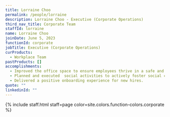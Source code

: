 ```yaml
---
title: Lorraine Choo
permalink: /people/lorraine
description: Lorraine Choo - Executive (Corporate Operations)
third_nav_title: Corporate Team
staffId: lorraine
name: Lorraine Choo
joinDate: June 5, 2023
functionId: corporate
jobTitle: Executive (Corporate Operations)
curProducts:
  - Workplace Team
pastProducts: []
accomplishments:
  - Improved the office space to ensure employees thrive in a safe and productive environment.
  - Planned and executed  social activities to actively foster social connectedness among and across team functions.
  - Delivered a positive onboarding experience for new hires.
quote: ""
linkedinId: ""
---
```


{% include staff.html staff=page color=site.colors.function-colors.corporate %}
